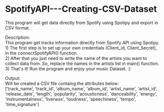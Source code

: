 # SpotifyAPI---Creating-CSV-Dataset
This program will get data directly from Spotify using Spotipy and export in CSV format.

Description: <br>
    This program get tracks information directly from Spotify API using Spotipy. <br>
    1) The first step is to set up your own credentials (Client_id, Client_Secret), in the connectSpotifyAPI() function. <br>
    2) After that you just need to write the name of the artists you want to collect data from. So, replace the names in the artists list in main() function. <br>
    3) That's it! Run the program and enjoy your music Dataset. :) <br>

Output: <br>
    Will be created a CSV file containg the attributes below: <br>
    ['track_name', 'track_id', 'album_name', 'album_id', 'artist_name', 'artist_id', 'release_date', 'length', 'popularity', 'acousticness', 'danceability', 'energy', 'instrumentalness', 'liveness', 'loudness', 'speechiness', 'tempo', 'time_signature']
    
